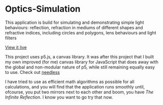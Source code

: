 # Optics-Simulation
This application is build for simulating and demonstrating simple light behaviours: reflection, refraction in mediums of different shapes and refractive indices, including circles and polygons, lens behaviours and light filters

[View it live](https://umerkk164.github.io/Optics-Simulation/)

This project uses p5.js, a canvas library. It was after this project that I built my own improved (for me) canvas library for JavaScript that does away with the global and non-modular nature of p5, while still remaining equally easy to use. Check out [needless](https://umerkk164.github.io/needlessjs/)

I have tried to use as efficient math algorithms as possible for all calculations, and you will find that the application runs smoothly until, ofcourse, you put two mirrors next to each other and boom, you have *The Infinite Reflection*. I know you want to go try that now.
